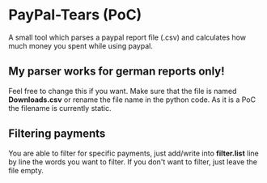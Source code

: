 # PayPal-Tears (PoC)
A small tool which parses a paypal report file (.csv) and calculates how much money you spent while using paypal.

## My parser works for german reports only! 
Feel free to change this if you want. Make sure that the file is named **Downloads.csv** or rename the file name in the python code. As it is a PoC the filename is currently static.

## Filtering payments
You are able to filter for specific payments, just add/write into **filter.list** line by line the words you want to filter. If you don't want to filter, just leave the file empty.
